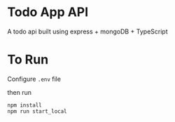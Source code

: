 # Todo App API
A todo api built using express + mongoDB + TypeScript

# To Run
Configure `.env` file

then run
```
npm install
npm run start_local
```